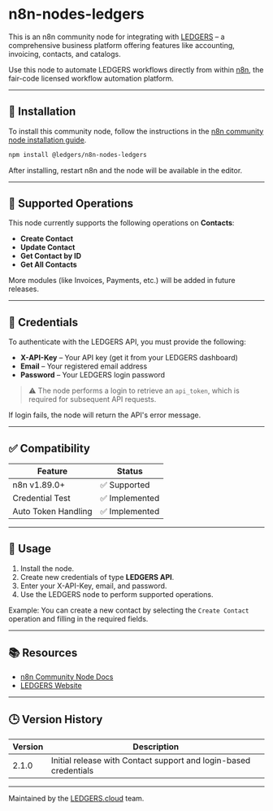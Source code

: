 # n8n-nodes-ledgers

This is an n8n community node for integrating with [LEDGERS](https://www.ledgers.cloud) – a comprehensive business platform offering features like accounting, invoicing, contacts, and catalogs.

Use this node to automate LEDGERS workflows directly from within [n8n](https://n8n.io), the fair-code licensed workflow automation platform.

---

## 🔧 Installation

To install this community node, follow the instructions in the [n8n community node installation guide](https://docs.n8n.io/integrations/community-nodes/installation/).

```bash
npm install @ledgers/n8n-nodes-ledgers
````

After installing, restart n8n and the node will be available in the editor.

---

## 📌 Supported Operations

This node currently supports the following operations on **Contacts**:

* **Create Contact**
* **Update Contact**
* **Get Contact by ID**
* **Get All Contacts**

More modules (like Invoices, Payments, etc.) will be added in future releases.

---

## 🔐 Credentials

To authenticate with the LEDGERS API, you must provide the following:

* **X-API-Key** – Your API key (get it from your LEDGERS dashboard)
* **Email** – Your registered email address
* **Password** – Your LEDGERS login password

> ⚠️ The node performs a login to retrieve an `api_token`, which is required for subsequent API requests.

If login fails, the node will return the API's error message.

---

## ✅ Compatibility

| Feature             | Status        |
| ------------------- | ------------- |
| n8n v1.89.0+        | ✅ Supported   |
| Credential Test     | ✅ Implemented |
| Auto Token Handling | ✅ Implemented |

---

## 🚀 Usage

1. Install the node.
2. Create new credentials of type **LEDGERS API**.
3. Enter your X-API-Key, email, and password.
4. Use the LEDGERS node to perform supported operations.

Example: You can create a new contact by selecting the `Create Contact` operation and filling in the required fields.

---

## 📚 Resources

* [n8n Community Node Docs](https://docs.n8n.io/integrations/community-nodes/)
* [LEDGERS Website](https://www.ledgers.cloud)

---

## 🕒 Version History

| Version | Description                                                      |
| ------- | ---------------------------------------------------------------- |
| 2.1.0   | Initial release with Contact support and login-based credentials |

---

Maintained by the [LEDGERS.cloud](https://www.ledgers.cloud) team.
